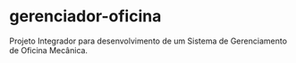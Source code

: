 # gerenciador-oficina
Projeto Integrador para desenvolvimento de um Sistema de Gerenciamento de Oficina Mecânica.
